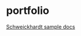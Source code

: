 # portfolio
[Schweickhardt sample docs](https://github.com/schweisa/portfolio/blob/master/Schweickhardt%20portfolio%20tech%20writing%20PDF%20aug%202017.pdf)
